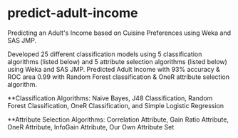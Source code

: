 # predict-adult-income
Predicting an Adult's Income based on Cuisine Preferences using Weka and SAS JMP. 

Developed 25 different classification models using 5 classification algorithms (listed below) and 5 attribute selection algorithms (listed below) using Weka and SAS JMP. Predicted Adult Income with 93% accuracy & ROC area 0.99 with Random Forest classification & OneR attribute selection algorithm.

**Classification Algorithms: Naive Bayes, J48 Classification, Random Forest Classification, OneR Classification, and Simple Logistic Regression

**Attribute Selection Algorithms: Correlation Attribute, Gain Ratio Attribute, OneR Attribute, InfoGain Attribute, Our Own Attribute Set
